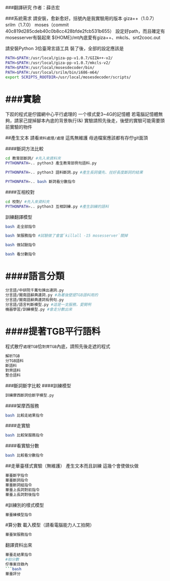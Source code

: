 ###翻譯研究
作者：薛丞宏

###系統需求
請安裝，愈新愈好。括號內是我實驗用的版本
giza++（1.0.7）
srilm（1.7.0）
moses（commit 40c819d285cdeb40c0b8cc428bfde2fcb531b655）
設定好path，而且確定有mosesserver有裝起來
${HOME}/mt內底愛有giza++、mkcls、snt2cooc.out

請安裝Python 3佮臺灣言語工具
裝了後，全部的設定應該是
```bash
PATH=$PATH:/usr/local/giza-pp-v1.0.7/GIZA++-v2/
PATH=$PATH:/usr/local/giza-pp-v1.0.7/mkcls-v2/
PATH=$PATH:/usr/local/mosesdecoder/bin/
PATH=$PATH:/usr/local/srilm/bin/i686-m64/
export SCRIPTS_ROOTDIR=/usr/local/mosesdecoder/scripts/
```


###實驗
======================
下跤的程式是佇國網中心平行處理的
一个樣式愛3~4G的記憶體
若電腦記憶體無夠，請家己提掉腳本內底的背景執行(&)
實驗請照先後走，後壁的實驗可能需要頭前實驗的物件

##產生文本
請看`資料處理/處理`
這馬無維護
毋過檔案應該都有存佇git面頂

####斷詞方法比較
```bash
cd 教育部斷詞/ #先入來資料夾
PYTHONPATH=.. python3 產生教育部例句語料.py
```
```bash
PYTHONPATH=.. python3 語料斷詞.py #產生長詞優先、拄好長度斷詞的結果
```
```bash
PYTHONPATH=.. bash 斷詞看分數指令
```

####互相校對
```bash
cd 校對/ #先入來資料夾
PYTHONPATH=.. python3 互相訓練.py #產生訓練的語料
```
訓練翻譯模型
```bash
bash 走全部指令
```
```bash
bash 架服務指令 #試驗做了會當`killall -15 mosesserver`關掉
```
```bash
bash 做試驗指令
```
```bash
bash 看分數指令
```

####語言分類
====================
```bash
分言語/中研院千萬句揀出連詞.py
分言語/閩南語辭典連詞.py #為著後壁提TGB語料用的
分言語/閩南語辭典連詞有例句.py
分言語/語言判斷模型.py #這是一支服務，愛開咧
機器學習/訓練模型.py #會走分數出來
```

####提著TGB平行語料
====================
程式散佇`處理TGB`佮`對齊TGB`內底，請照先後走遮的程式
```bash
解析TGB
分TGB語料
斷語料
對齊語料
整合語料
```


###斷詞斷字比較
####訓練模型
```bash
訓練摩西斷詞佮斷字模型.py
```
####架摩西服務
```bash
bash 比較走結果指令
```
####走實驗
```bash
bash 比較架服務指令
```
####看實驗分數
```bash
bash 比較看分數指令
```

##走華臺樣式實驗（無維護）
產生文本而且訓練
這幾个會使做伙做
```bash
華臺斷字指令
華臺斷詞指令
華臺斷詞組指令
華臺上長詞對前指令       
華臺上長詞對後指令    
```
#訓練別的樣式模型
```bash
華臺練模型指令
```
#算分數
載入模型（請看電腦能力人工拍開）
```bash
華臺架服務指令
```
翻譯資料出來
```bash
華臺走結果指令
#拍分數
佇專案目錄內
```bash
華臺評分
```
